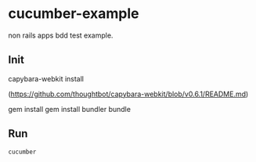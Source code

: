 cucumber-example
================
non rails apps bdd test example.

Init
---------------
capybara-webkit install

(https://github.com/thoughtbot/capybara-webkit/blob/v0.6.1/README.md)

gem install
    gem install bundler
    bundle

Run
--------------
    cucumber

